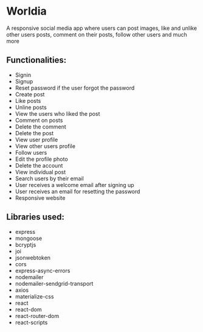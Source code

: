 # Worldia
A responsive social media app where users can post images, like and unlike other users posts, comment on their posts, follow other users and much more


## Functionalities:
- Signin
- Signup
- Reset password if the user forgot the password
- Create post
- Like posts
- Unline posts
- View the users who liked the post
- Comment on posts
- Delete the comment
- Delete the post
- View user profile
- View other users profile
- Follow users
- Edit the profile photo
- Delete the account
- View individual post
- Search users by their email
- User receives a welcome email after signing up
- User receives an email for resetting the password
- Responsive website

## Libraries used:
- express
- mongoose
- bcryptjs
- joi
- jsonwebtoken
- cors
- express-async-errors
- nodemailer
- nodemailer-sendgrid-transport
- axios
- materialize-css
- react
- react-dom
- react-router-dom
- react-scripts
